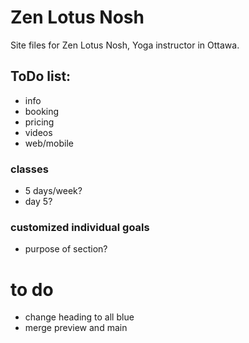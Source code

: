 # Zen Lotus Nosh

Site files for Zen Lotus Nosh, Yoga instructor in Ottawa.

## ToDo list:
- info
- booking
- pricing
- videos
- web/mobile


### classes
- 5 days/week?
- day 5?

### customized individual goals
- purpose of section?


# to do
- change heading to all blue
- merge preview and main